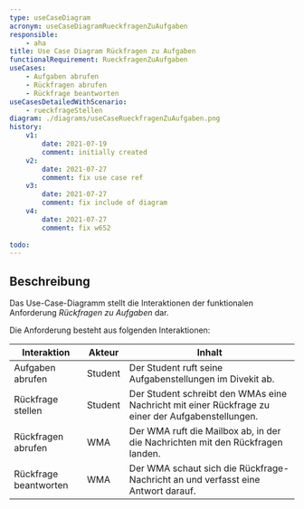 ```yaml
---
type: useCaseDiagram
acronym: useCaseDiagramRueckfragenZuAufgaben
responsible: 
    - aha
title: Use Case Diagram Rückfragen zu Aufgaben
functionalRequirement: RueckfragenZuAufgaben
useCases:
    - Aufgaben abrufen
    - Rückfragen abrufen
    - Rückfrage beantworten
useCasesDetailedWithScenario:
    - rueckfrageStellen
diagram: ./diagrams/useCaseRueckfragenZuAufgaben.png
history:
    v1:
        date: 2021-07-19
        comment: initially created
    v2:
        date: 2021-07-27
        comment: fix use case ref
    v3:
        date: 2021-07-27
        comment: fix include of diagram
    v4:
        date: 2021-07-27
        comment: fix w652
        
todo:
---
```


## Beschreibung

Das Use-Case-Diagramm stellt die Interaktionen der funktionalen Anforderung _Rückfragen zu Aufgaben_ dar.

Die Anforderung besteht aus folgenden Interaktionen:

|Interaktion|Akteur|Inhalt|
|-----------|------|------|
|Aufgaben abrufen|Student|Der Student ruft seine Aufgabenstellungen im Divekit ab.|
|Rückfrage stellen|Student|Der Student schreibt den WMAs eine Nachricht mit einer Rückfrage zu einer der Aufgabenstellungen.|
|Rückfragen abrufen|WMA|Der WMA ruft die Mailbox ab, in der die Nachrichten mit den Rückfragen landen.|
|Rückfrage beantworten|WMA|Der WMA schaut sich die Rückfrage-Nachricht an und verfasst eine Antwort darauf.|



